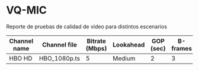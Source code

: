 # VQ-MIC
Reporte de pruebas de calidad de video para distintos escenarios



| Channel name |	Channel file |	Bitrate (Mbps) | Lookahead | GOP (sec) | B-frames | Profile | Level | Adaptive quantization | Slides | %GPU | MEM (GB) | VMAF | PSNR |
| ------------- |	------------- |	------------- | ------------- | ------------- | ------------- | ------------- | ------------- | ------------- | ------------- | ------------- | ------------- | ------------- | ------------- |
| HBO HD | HBO_1080p.ts | 5 | Medium |	2 |	3 |	High | Auto |	off |	4 | 16 | 1.2 | 98.38 | 60 |



